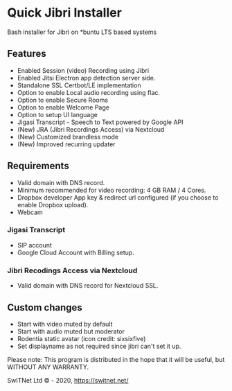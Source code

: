 # Quick Jibri Installer
Bash installer for Jibri on *buntu LTS based systems

## Features
* Enabled Session (video) Recording using Jibri
* Enabled Jitsi Electron app detection server side.
* Standalone SSL Certbot/LE implementation
* Option to enable Local audio recording using flac.
* Option to enable Secure Rooms
* Option to enable Welcome Page
* Option to setup UI language
* Jigasi Transcript - Speech to Text powered by Google API
* (New) JRA (Jibri Recordings Access) via Nextcloud
* (New) Customized brandless mode
* (New) Improved recurring updater

## Requirements
* Valid domain with DNS record.
* Minimum recommended for video recording: 4 GB RAM / 4 Cores.
* Dropbox developer App key & redirect url configured (if you choose to enable Dropbox upload).
* Webcam
### Jigasi Transcript
* SIP account
* Google Cloud Account with Billing setup.
### Jibri Recodings Access via Nextcloud
* Valid domain with DNS record for Nextcloud SSL.

## Custom changes
* Start with video muted by default
* Start with audio muted but moderator
* Rodentia static avatar (icon credit: sixsixfive)
* Set displayname as not required since jibri can't set it up.

Please note: This program is distributed in the hope that it will be useful, but WITHOUT ANY WARRANTY.

SwITNet Ltd © - 2020, https://switnet.net/
